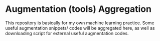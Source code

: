 # Augmentation (tools) Aggregation

This repository is basically for my own machine learning practice.
Some useful augmentation snippets/ codes will be aggregated here, as well as downloading script for external useful augmentation codes.
